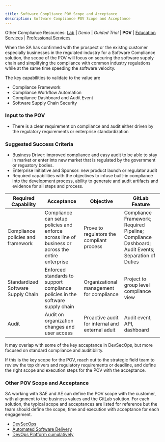 ```yaml
---

title: Software Compliance POV Scope and Acceptance
description: Software Compliance POV Scope and Acceptance
---
```


Other Compliance Resources: [Lab](https://gitlab.com/gitlab-learn-labs/sample-projects/tanuki-racing) | *Demo* | *Guided Trial* | **POV** | [Education Services](https://about.gitlab.com/services/education/security-essentials/) | [Professional Services](https://about.gitlab.com/services/#acceleration-services)

When the SA has confirmed with the prospect or the existng customer especially businesses in the regulated industry for a Software Compliance solution, the scope of the POV will focus on securing the software supply chain and simplifying the compliance with common industry regulations while at the same time speeding the software velocity.

The key capabilities to validate to the value are

- Compliance Framework
- Compliance Workflow Automation
- Compliance Dashboard and Audit Event
- Software Supply Chain Security

### Input to the POV

- There is a clear requirement on compliance and audit either driven by the regulatory requirements or enterprise standardization

### Suggested Success Criteria

- Business Driver: improved compliance and easy audit to be able to stay in market or enter into new market that is regulated by the government or reguatory bodies.
- Enterprise Initiative and Sponsor: new product launch or regulator audit
- Required capabilities with the objectives to infuse built-in compliance into the development process, ability to generate and audit artifacts and evidence for all steps and process.

| Required Capability | Acceptance | Objective | GitLab Feature |
| ---      | ---      | ---      |---      |
| Compliance policies and framework | Compliance can setup policies and enforce across line of business or across the entire enterprise | Prove to regulators the compliant process | Compliance Framework; Required Pipeline; Compliance Dashboard; Audit Events; Separation of Duties |
| Standardized Software Supply Chain | Enforced standards to support compliance policies in the software supply chain | Organizational management for compliance | Project to group level compliance view |
| Audit | Audit on organization changes and user access | Proactive audit for internal and external aduit | Audit event, API, dashboard |

It may overlap with some of the key acceptance in DevSecOps, but more focused on standard compliance and auditibility.

If this is the key scope for the POV, reach out to the strategic field team to review the top drivers and regulatory requirements or deadline, and define the right scope and execution steps for the POV with the acceptance.

### Other POV Scope and Acceptance

SA working with SAE and AE can define the POV scope with the customer, with alignment to the business values and the GitLab solution. For each solution, the typical scope and acceptances are listed for reference but the team should define the scope, time and execution with acceptance for each engagement.

- [DevSecOps](/handbook/solutions-architects/tools-and-resources/pov/devsecops/)
- [Automated Software Delivery](/handbook/solutions-architects/tools-and-resources/pov/automation/)
- [DevOps Platform cumulatively](/handbook/solutions-architects/tools-and-resources/pov/platform/)
